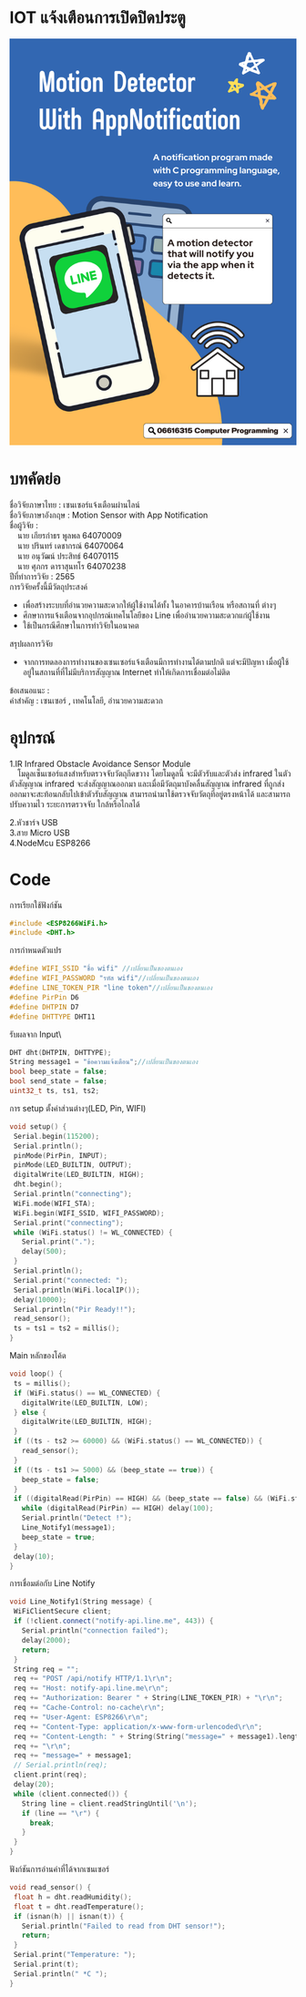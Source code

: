 # IOT แจ้งเตือนการเปิดปิดประตู
<!-- <img src="./img/ProjectCompro_1.png" width=600 height=750> -->
![ProjectCompro_1](img/ProjectCompro_1.png)

# บทคัดย่อ 
ชื่อวิจัยภาษาไทย :  เซนเซอร์แจ้งเตือนผ่านไลน์ \
ชื่อวิจัยภาษาอังกฤษ : Motion Sensor with App Notification \
ชื่อผู้วิจัย : \
&emsp;นาย เกียรกำธร พูลพล 64070009 \
&emsp;นาย ปรินทร์ เดชากรณ์ 64070064 \
&emsp;นาย อนุวัฒน์ ประสิทธ์ 64070115 \
&emsp;นาย ศุภกร ดาราสุนทโร 64070238 \
ปีที่ทำการวิจัย : 2565 \
การวิจัยครั้งนี้มีวัตถุประสงค์ 
- เพื่อสร้างระบบที่อำนวยความสะดวกให้ผู้ใช้งานได้ทั้ง ในอาคารบ้านเรือน หรือสถานที่ ต่างๆ 
- ศึกษาการแจ้งเตือนจากอุปกรณ์เทคโนโลยีของ Line เพื่ออำนวยความสะดวกแก่ผู้ใช้งาน 
- ใช้เป็นกรณีศึกษาในการทำวิจัยในอนาคต 

สรุปผลการวิจัย
- จากการทดลองการทำงานของเซนเซอร์แจ้งเตือนมีการทำงานได้ตามปกติ แต่จะมีปัญหา เมื่อผู้ใช้อยู่ในสถานที่ที่ไม่มีบริการสัญญาณ Internet ทำให้เกิดการเชื่อมต่อไม่ติด

ข้อเสนอแนะ :\
คำสำคัญ : เซนเซอร์ , เทคโนโลยี, อำนวยความสะดวก

# อุปกรณ์
1.IR Infrared Obstacle Avoidance Sensor Module\
&emsp;โมดูลเซ็นเซอร์แสงสำหรับตรวจจับวัตถุกีดขวาง โดยโมดูลนี้ จะมีตัวรับและตัวส่ง infrared ในตัว 
ตัวสัญญาณ infrared จะส่งสัญญาณออกมา และเมื่อมีวัตถุมาบังคลื่นสัญญาณ infrared ที่ถูกส่งออกมาจะสะท้อนกลับไปเข้าตัวรับสัญญาณ สามารถนำมาใช้ตรวจจับวัตถุที่อยู่ตรงหน้าได้ และสามารถปรับความไว ระยะการตรวจจับ ใกล้หรือไกลได้

2.หัวชาร์จ USB\
3.สาย Micro USB \
4.NodeMcu ESP8266

# Code
การเรียกใช้ฟังก์ชัน
```cpp
#include <ESP8266WiFi.h>
#include <DHT.h>
```
การกำหนดตัวแปร
```cpp
#define WIFI_SSID "ชื่อ wifi" //เปลี่ยนเป็นของตนเอง
#define WIFI_PASSWORD "รหัส wifi"//เปลี่ยนเป็นของตนเอง
#define LINE_TOKEN_PIR "line token"//เปลี่ยนเป็นของตนเอง
#define PirPin D6
#define DHTPIN D7
#define DHTTYPE DHT11
```
รับผลจาก Input\
```cpp
DHT dht(DHTPIN, DHTTYPE);
String message1 = "ข้อความแจ้งเตือน";//เปลี่ยนเป็นของตนเอง
bool beep_state = false;
bool send_state = false;
uint32_t ts, ts1, ts2;
```
การ setup ตั้งค่าส่วนต่างๆ(LED, Pin, WIFI)
```cpp
void setup() {
 Serial.begin(115200);
 Serial.println();
 pinMode(PirPin, INPUT);
 pinMode(LED_BUILTIN, OUTPUT);
 digitalWrite(LED_BUILTIN, HIGH);
 dht.begin();
 Serial.println("connecting");
 WiFi.mode(WIFI_STA);
 WiFi.begin(WIFI_SSID, WIFI_PASSWORD);
 Serial.print("connecting");
 while (WiFi.status() != WL_CONNECTED) {
   Serial.print(".");
   delay(500);
 }
 Serial.println();
 Serial.print("connected: ");
 Serial.println(WiFi.localIP());
 delay(10000);
 Serial.println("Pir Ready!!");
 read_sensor();
 ts = ts1 = ts2 = millis();
}
```
Main หลักของโค้ด
```cpp
void loop() {
 ts = millis();
 if (WiFi.status() == WL_CONNECTED) {
   digitalWrite(LED_BUILTIN, LOW);
 } else {
   digitalWrite(LED_BUILTIN, HIGH);
 }
 if ((ts - ts2 >= 60000) && (WiFi.status() == WL_CONNECTED)) {
   read_sensor();
 }
 if ((ts - ts1 >= 5000) && (beep_state == true)) {
   beep_state = false;
 }
 if ((digitalRead(PirPin) == HIGH) && (beep_state == false) && (WiFi.status() == WL_CONNECTED)) {
   while (digitalRead(PirPin) == HIGH) delay(100);
   Serial.println("Detect !");
   Line_Notify1(message1);
   beep_state = true;
 }
 delay(10);
}
```
การเชื่อมต่อกับ Line Notify
```cpp
void Line_Notify1(String message) {
 WiFiClientSecure client;
 if (!client.connect("notify-api.line.me", 443)) {
   Serial.println("connection failed");
   delay(2000);
   return;
 }
 String req = "";
 req += "POST /api/notify HTTP/1.1\r\n";
 req += "Host: notify-api.line.me\r\n";
 req += "Authorization: Bearer " + String(LINE_TOKEN_PIR) + "\r\n";
 req += "Cache-Control: no-cache\r\n";
 req += "User-Agent: ESP8266\r\n";
 req += "Content-Type: application/x-www-form-urlencoded\r\n";
 req += "Content-Length: " + String(String("message=" + message1).length()) + "\r\n";
 req += "\r\n";
 req += "message=" + message1;
 // Serial.println(req);
 client.print(req);
 delay(20);
 while (client.connected()) {
   String line = client.readStringUntil('\n');
   if (line == "\r") {
     break;
   }
 }
}
```
ฟังก์ชันการอ่านค่าที่ได้จากเซนเซอร์
```cpp
void read_sensor() {
 float h = dht.readHumidity();
 float t = dht.readTemperature();
 if (isnan(h) || isnan(t)) {
   Serial.println("Failed to read from DHT sensor!");
   return;
 }
 Serial.print("Temperature: ");
 Serial.print(t);
 Serial.println(" *C ");
}
```
